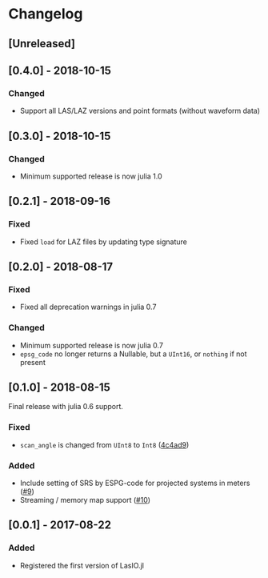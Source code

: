 # Changelog

## [Unreleased]
## [0.4.0] - 2018-10-15
### Changed
- Support all LAS/LAZ versions and point formats (without waveform data)

## [0.3.0] - 2018-10-15
### Changed
- Minimum supported release is now julia 1.0

## [0.2.1] - 2018-09-16
### Fixed
- Fixed `load` for LAZ files by updating type signature

## [0.2.0] - 2018-08-17
### Fixed
- Fixed all deprecation warnings in julia 0.7

### Changed
- Minimum supported release is now julia 0.7
- `epsg_code` no longer returns a Nullable, but a `UInt16`, or `nothing` if not present

## [0.1.0] - 2018-08-15
Final release with julia 0.6 support.
### Fixed
- `scan_angle` is changed from `UInt8` to `Int8` ([4c4ad9](https://github.com/visr/LasIO.jl/commit/4c4ad96ecb590fea73b945e03e605d72edccce09))
### Added
- Include setting of SRS by ESPG-code for projected systems in meters ([#9](https://github.com/visr/LasIO.jl/pull/9))
- Streaming / memory map support ([#10](https://github.com/visr/LasIO.jl/pull/10))

## [0.0.1] - 2017-08-22
### Added
- Registered the first version of LasIO.jl
